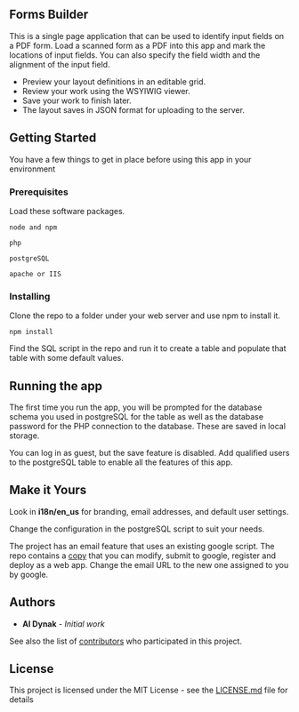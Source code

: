 ## Forms Builder

This is a single page application that can be used to identify input fields on a PDF form.  Load a scanned form as a PDF into this app and mark the locations of input fields.  You can also specify the field width and the alignment of the input field.

* Preview your layout definitions in an editable grid.
* Review your work using the WSYIWIG viewer.
* Save your work to finish later.
* The layout saves in JSON format for uploading to the server.

## Getting Started

You have a few things to get in place before using this app in your environment

### Prerequisites

Load these software packages.

```
node and npm
```

```
php
```

```
postgreSQL
```

```
apache or IIS
```

### Installing

Clone the repo to a folder under your web server and use npm to install it.

```
npm install
```

Find the SQL script in the repo and run it to create a table and populate that table with some default values.

## Running the app

The first time you run the app, you will be prompted for the database schema you used in postgreSQL for the table as well as the database password for the PHP connection to the database.  These are saved in local storage.

You can log in as guest, but the save feature is disabled.  Add qualified users to the postgreSQL table to enable all the features of this app. 


## Make it Yours

Look in **i18n/en_us** for branding, email addresses, and default user settings.

Change the configuration in the postgreSQL script to suit your needs.

The project has an email feature that uses an existing google script.  The repo contains a [copy](https://github.com/adynak/FormsBuilder/blob/master/resources/scripts/script.gs) that you can modify, submit to google, register and deploy as a web app.  Change the email URL to the new one assigned to you by google.


## Authors

* **Al Dynak** - *Initial work* 

See also the list of [contributors](https://github.com/adynak/FormsBuilder/contributors) who participated in this project.

## License

This project is licensed under the MIT License - see the [LICENSE.md](https://github.com/adynak/FormsBuilder/blob/master/LICENSE) file for details

